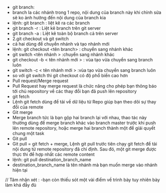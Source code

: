 - git branch:
- branch la các nhánh trong 1 repo, nội dung của branch này khi chỉnh sửa sẽ ko ảnh hưởng đến nội dung của branch kia
- lệnh: git branch : liệt kê ra các branch
- git branch -r : Liệt kê branch trên git server
- git branch -a : Liệt kê toàn bộ branch cả trên server
- 2.git checkout và git switch
- cả hai dùng để chuyển nhánh và tạo nhánh mới
- lệnh: git checkout <tên branch> : chuyển sang nhánh khác
- git switch <tên nhánh > :chuyển sang nhánh khác
- git checkout -b < tên nhánh mới > : vùa tạo vừa chuyển sang branch luôn
- git switch -c < tên nhánh mới > :vùa tạo vừa chuyển sang branch luôn
- so với git switch thì git checkout có độ phổ biến cao hơn
- Pull request/Merge request
- Pull Request hay merge request là chức năng cho phép bạn thông báo tới chủ repository về các thay đổi bạn đã push lên repository
- git fetch
- Lệnh git fetch dùng để tải về dữ liệu từ Repo giúp bạn theo dõi sự thay đổi của remote
- Git merge
- Merge branch tức là bạn gộp hai branch lại với nhau, thao tác này thường dùng để merge branch khác vào branch master trước khi push lên remote repository, hoặc merge hai branch thành một để giải quyết chung một task
- Git pull
- Git pull = git fetch + merge, Lệnh git pull trước tiên chạy git fetch để tải nội dung từ remote repository đã chỉ định. Sau đó, một git merge được thực thi để hợp nhất các remote content
- lệnh: git pull destination_branch_name
- destination_branch_name là tên nhánh mà bạn muốn merge vào nhánh hiện tại

// Tâm nhận xét :
  -bạn còn thiếu sót một vài điểm về trình bày tuy nhiên bày làm khá đầy đủ
